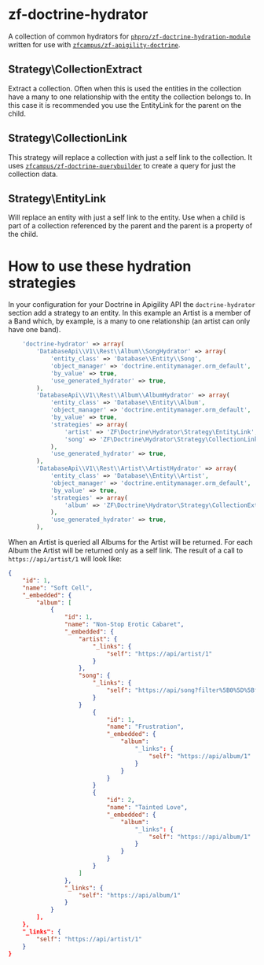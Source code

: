 zf-doctrine-hydrator
====================

A collection of common hydrators for [`phpro/zf-doctrine-hydration-module`](https://github.com/phpro/zf-doctrine-hydration-module) written for use with [`zfcampus/zf-apigility-doctrine`](https://github.com/zfcampus/zf-apigility-doctrine).


Strategy\CollectionExtract
--------------------------

Extract a collection.  Often when this is used the entities in the collection have a many to one relationship with the entity the collection belongs to.  In this case it is recommended you use the EntityLink for the parent on the child.


Strategy\CollectionLink
-----------------------

This strategy will replace a collection with just a self link to the collection.  It uses [`zfcampus/zf-doctrine-querybuilder`](https://github.com/API-Skeletons/zf-doctrine-querybuilder) to create a query for just the collection data.


Strategy\EntityLink
-------------------

Will replace an entity with just a self link to the entity.  Use when a child is part of a collection referenced by the parent and the parent is a property of the child.


How to use these hydration strategies
=====================================

In your configuration for your Doctrine in Apigility API the `doctrine-hydrator` section add a strategy to an entity.  In this example an Artist is a member of a Band which, by example, is a many to one relationship (an artist can only have one band).

```php
    'doctrine-hydrator' => array(
        'DatabaseApi\\V1\\Rest\\Album\\SongHydrator' => array(
            'entity_class' => 'Database\\Entity\\Song',
            'object_manager' => 'doctrine.entitymanager.orm_default',
            'by_value' => true,
            'use_generated_hydrator' => true,
        ),
        'DatabaseApi\\V1\\Rest\\Album\\AlbumHydrator' => array(
            'entity_class' => 'Database\\Entity\\Album',
            'object_manager' => 'doctrine.entitymanager.orm_default',
            'by_value' => true,
            'strategies' => array(
                'artist' => 'ZF\Doctrine\Hydrator\Strategy\EntityLink',
                'song' => 'ZF\Doctrine\Hydrator\Strategy\CollectionLink',
            ),
            'use_generated_hydrator' => true,
        ),
        'DatabaseApi\\V1\\Rest\\Artist\\ArtistHydrator' => array(
            'entity_class' => 'Database\\Entity\\Artist',
            'object_manager' => 'doctrine.entitymanager.orm_default',
            'by_value' => true,
            'strategies' => array(
                'album' => 'ZF\Doctrine\Hydrator\Strategy\CollectionExtract',
            ),
            'use_generated_hydrator' => true,
        ),
```

When an Artist is queried all Albums for the Artist will be returned.  For each Album the Artist will be returned only as a self link.  The result of a call to `https://api/artist/1` will look like:

```json
{
    "id": 1,
    "name": "Soft Cell",
    "_embedded": {
        "album": [
            {
                "id": 1,
                "name": "Non-Stop Erotic Cabaret",
                "_embedded": {
                    "artist": {
                        "_links": {
                            "self": "https://api/artist/1"
                        }
                    },
                    "song": {
                        "_links": {
                            "self": "https://api/song?filter%5B0%5D%5Bfield%5D=album&filter%5B0%5D%5Btype%5D=eq&filter%5B0%5D%5Bvalue%5D=1"
                        }
                    }
                        {
                            "id": 1,
                            "name": "Frustration",
                            "_embedded": {
                                "album":
                                    "_links": {
                                        "self": "https://api/album/1"
                                    }
                                }
                            }
                        }
                        {
                            "id": 2,
                            "name": "Tainted Love",
                            "_embedded": {
                                "album":
                                    "_links": {
                                        "self": "https://api/album/1"
                                    }
                                }
                            }
                        }
                    ]
                },
                "_links": {
                    "self": "https://api/album/1"
                }
            }
        ],
    },
    "_links": {
        "self": "https://api/artist/1"
    }
}
```


